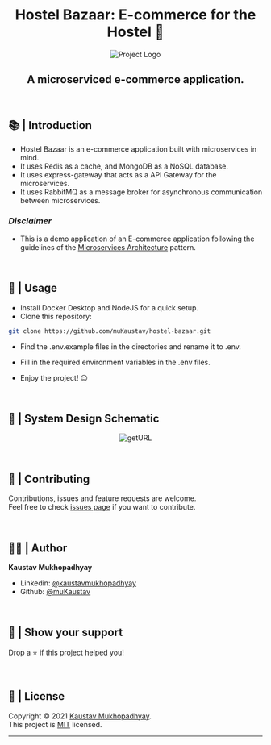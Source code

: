 <h1 align="center">Hostel Bazaar: E-commerce for the Hostel 🔗</h1>
<p align = center>
    <img alt="Project Logo" src="https://raw.githubusercontent.com/muKaustav/hostel-bazaar/main/assets/hbgithub.jpg" target="_blank" />
</p>
<h2 align='center'>A microserviced e-commerce application.</h2><br/>

## 📚 | Introduction

- Hostel Bazaar is an e-commerce application built with microservices in mind.
- It uses Redis as a cache, and MongoDB as a NoSQL database.
- It uses express-gateway that acts as a API Gateway for the microservices.
- It uses RabbitMQ as a message broker for asynchronous communication between microservices.

### _**Disclaimer**_

- This is a demo application of an E-commerce application following the guidelines of the [Microservices Architecture](https://microservices.io/patterns/microservices.html) pattern.

<br/>

## 🚀 | Usage

- Install Docker Desktop and NodeJS for a quick setup.
- Clone this repository:<br>    

```sh
git clone https://github.com/muKaustav/hostel-bazaar.git
```

- Find the .env.example files in the directories and rename it to .env.<br>

- Fill in the required environment variables in the .env files.<br>

- Enjoy the project! 😉

<br/>

## 📘 | System Design Schematic

<p align = center>
    <img alt="getURL" src="https://raw.githubusercontent.com/muKaustav/hostel-bazaar/main/assets/architecture.png" target="_blank" />
</p>

<br/>

## 🍻 | Contributing

Contributions, issues and feature requests are welcome.<br>
Feel free to check [issues page](https://github.com/muKaustav/hostel-bazaar/issues) if you want to contribute.

<br/>

## 🧑🏽 | Author

**Kaustav Mukhopadhyay**

- Linkedin: [@kaustavmukhopadhyay](https://www.linkedin.com/in/kaustavmukhopadhyay/)
- Github: [@muKaustav](https://github.com/muKaustav)

<br/>

## 🙌 | Show your support

Drop a ⭐️ if this project helped you!

<br/>

## 📝 | License

Copyright © 2021 [Kaustav Mukhopadhyay](https://github.com/muKaustav).<br />
This project is [MIT](./licence) licensed.

---
